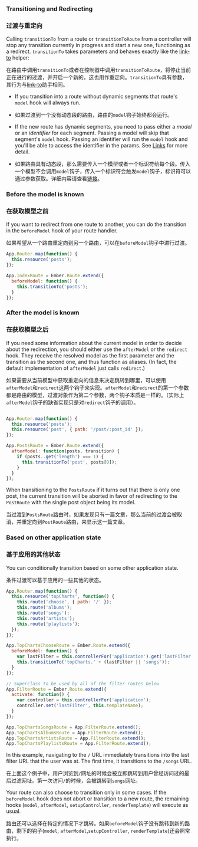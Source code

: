 ### Transitioning and Redirecting

### 过渡与重定向

Calling `transitionTo` from a route or `transitionToRoute` from a controller
will stop any transition currently in progress and start a new one, functioning
as a redirect. `transitionTo` takes parameters and behaves exactly
like the [link-to](/guides/templates/links) helper:

在路由中调用`transitionTo`或者在控制器中调用`transitionToRoute`，将停止当前正在进行的过渡，并开启一个新的，这也用作重定向。`transitionTo`具有参数，其行为与[link-to](/guides/templates/links)助手相同。

* If you transition into a route without dynamic segments that route's `model` hook
will always run.

* 如果过渡到一个没有动态段的路由，路由的`model`钩子始终都会运行。

* If the new route has dynamic segments, you need to pass either a
_model_ or an _identifier_ for each segment.
Passing a model will skip that segment's `model` hook.  Passing an
identifier will run the `model` hook and you'll be able to access the
identifier in the params. See [Links](/guides/templates/links) for more
detail.

* 如果路由具有动态段，那么需要传入一个模型或者一个标识符给每个段。传入一个模型不会调用`model`钩子，传入一个标识符会触发`model`钩子，标识符可以通过参数获取。详细内容请查看[链接](/guides/templates/links)。

### Before the model is known

### 在获取模型之前

If you want to redirect from one route to another, you can do the transition in
the `beforeModel` hook of your route handler.

如果希望从一个路由重定向到另一个路由，可以在`beforeModel`钩子中进行过渡。

```javascript
App.Router.map(function() {
  this.resource('posts');
});

App.IndexRoute = Ember.Route.extend({
  beforeModel: function() {
    this.transitionTo('posts');
  }
});
```

### After the model is known

### 在获取模型之后

If you need some information about the current model in order to decide about
the redirection, you should either use the `afterModel` or the `redirect` hook. They
receive the resolved model as the first parameter and the transition as the second one,
and thus function as aliases. (In fact, the default implementation of `afterModel` just calls `redirect`.)

如果需要从当前模型中获取重定向的信息来决定跳转到哪里，可以使用`afterModel`和`redirect`这两个钩子来实现。`afterModel`和`redirect`的第一个参数都是路由的模型，过渡对象作为第二个参数，两个钩子本质是一样的。（实际上`afterModel`钩子的缺省实现只是对`redirect`钩子的调用）。

```javascript

App.Router.map(function() {
  this.resource('posts');
  this.resource('post', { path: '/post/:post_id' });
});

App.PostsRoute = Ember.Route.extend({
  afterModel: function(posts, transition) {
    if (posts..get('length') === 1) {
      this.transitionTo('post', posts[0]);
    }
  }
});
```

When transitioning to the `PostsRoute` if it turns out that there is only one post,
the current transition will be aborted in favor of redirecting to the `PostRoute`
with the single post object being its model.

当过渡到`PostsRoute`路由时，如果发现只有一篇文章，那么当前的过渡会被取消，并重定向到`PostRoute`路由，来显示这一篇文章。

### Based on other application state

### 基于应用的其他状态

You can conditionally transition based on some other application state.

条件过渡可以基于应用的一些其他的状态。

```javascript
App.Router.map(function() {
  this.resource('topCharts', function() {
    this.route('choose', { path: '/' });
    this.route('albums');
    this.route('songs');
    this.route('artists');
    this.route('playlists');
  });
});

App.TopChartsChooseRoute = Ember.Route.extend({
  beforeModel: function() {
    var lastFilter = this.controllerFor('application').get('lastFilter');
    this.transitionTo('topCharts.' + (lastFilter || 'songs'));
  }
});

// Superclass to be used by all of the filter routes below
App.FilterRoute = Ember.Route.extend({
  activate: function() {
    var controller = this.controllerFor('application');
    controller.set('lastFilter', this.templateName);
  }
});

App.TopChartsSongsRoute = App.FilterRoute.extend();
App.TopChartsAlbumsRoute = App.FilterRoute.extend();
App.TopChartsArtistsRoute = App.FilterRoute.extend();
App.TopChartsPlaylistsRoute = App.FilterRoute.extend();
```

In this example, navigating to the `/` URL immediately transitions into
the last filter URL that the user was at. The first time, it transitions
to the `/songs` URL.

在上面这个例子中，用户浏览到`/`网址的时候会被立即跳转到用户曾经访问过的最后过滤网址。第一次访问`/`的时候，会被跳转到`songs`网址。

Your route can also choose to transition only in some cases. If the
`beforeModel` hook does not abort or transition to a new route, the remaining
hooks (`model`, `afterModel`, `setupController`, `renderTemplate`) will execute
as usual.

路由还可以选择在特定的情况下才跳转。如果`beforeModel`钩子没有跳转到新的路由，剩下的钩子(`model`, `afterModel`,`setupController`, `renderTemplate`)还会照常执行。
